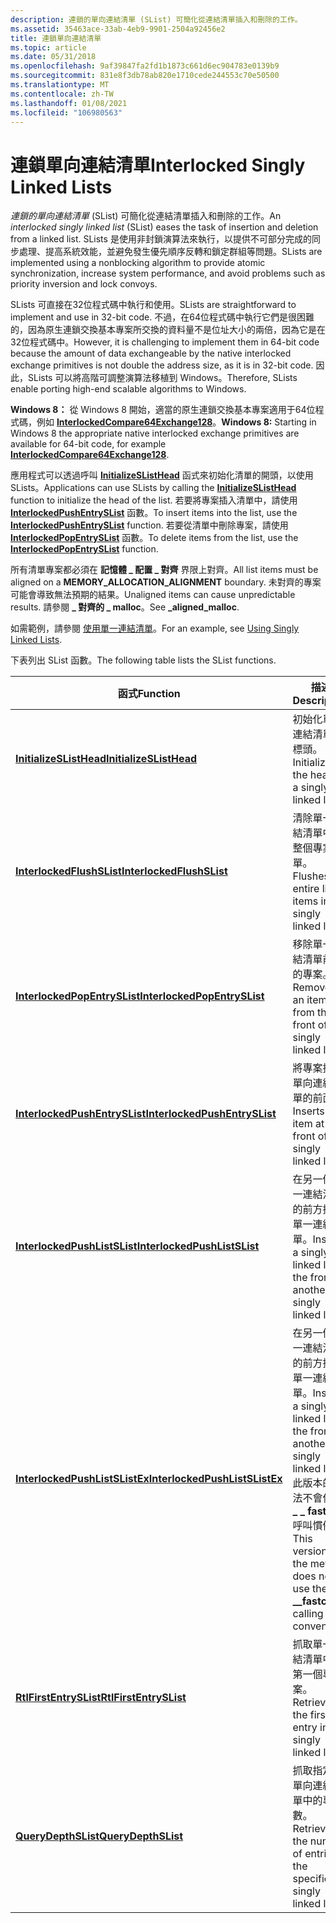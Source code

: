 ```yaml
---
description: 連鎖的單向連結清單 (SList) 可簡化從連結清單插入和刪除的工作。
ms.assetid: 35463ace-33ab-4eb9-9901-2504a92456e2
title: 連鎖單向連結清單
ms.topic: article
ms.date: 05/31/2018
ms.openlocfilehash: 9af39847fa2fd1b1873c661d6ec904783e0139b9
ms.sourcegitcommit: 831e8f3db78ab820e1710cede244553c70e50500
ms.translationtype: MT
ms.contentlocale: zh-TW
ms.lasthandoff: 01/08/2021
ms.locfileid: "106980563"
---
```

# <a name="interlocked-singly-linked-lists"></a><span data-ttu-id="e92cb-103">連鎖單向連結清單</span><span class="sxs-lookup"><span data-stu-id="e92cb-103">Interlocked Singly Linked Lists</span></span>

<span data-ttu-id="e92cb-104">*連鎖的單向連結清單* (SList) 可簡化從連結清單插入和刪除的工作。</span><span class="sxs-lookup"><span data-stu-id="e92cb-104">An *interlocked singly linked list* (SList) eases the task of insertion and deletion from a linked list.</span></span> <span data-ttu-id="e92cb-105">SLists 是使用非封鎖演算法來執行，以提供不可部分完成的同步處理、提高系統效能，並避免發生優先順序反轉和鎖定群組等問題。</span><span class="sxs-lookup"><span data-stu-id="e92cb-105">SLists are implemented using a nonblocking algorithm to provide atomic synchronization, increase system performance, and avoid problems such as priority inversion and lock convoys.</span></span>

<span data-ttu-id="e92cb-106">SLists 可直接在32位程式碼中執行和使用。</span><span class="sxs-lookup"><span data-stu-id="e92cb-106">SLists are straightforward to implement and use in 32-bit code.</span></span> <span data-ttu-id="e92cb-107">不過，在64位程式碼中執行它們是很困難的，因為原生連鎖交換基本專案所交換的資料量不是位址大小的兩倍，因為它是在32位程式碼中。</span><span class="sxs-lookup"><span data-stu-id="e92cb-107">However, it is challenging to implement them in 64-bit code because the amount of data exchangeable by the native interlocked exchange primitives is not double the address size, as it is in 32-bit code.</span></span> <span data-ttu-id="e92cb-108">因此，SLists 可以將高階可調整演算法移植到 Windows。</span><span class="sxs-lookup"><span data-stu-id="e92cb-108">Therefore, SLists enable porting high-end scalable algorithms to Windows.</span></span>

<span data-ttu-id="e92cb-109">**Windows 8：** 從 Windows 8 開始，適當的原生連鎖交換基本專案適用于64位程式碼，例如 [**InterlockedCompare64Exchange128**](/previous-versions/windows/desktop/legacy/ms683553(v=vs.85))。</span><span class="sxs-lookup"><span data-stu-id="e92cb-109">**Windows 8:** Starting in Windows 8 the appropriate native interlocked exchange primitives are available for 64-bit code, for example [**InterlockedCompare64Exchange128**](/previous-versions/windows/desktop/legacy/ms683553(v=vs.85)).</span></span>

<span data-ttu-id="e92cb-110">應用程式可以透過呼叫 [**InitializeSListHead**](/windows/win32/api/interlockedapi/nf-interlockedapi-initializeslisthead) 函式來初始化清單的開頭，以使用 SLists。</span><span class="sxs-lookup"><span data-stu-id="e92cb-110">Applications can use SLists by calling the [**InitializeSListHead**](/windows/win32/api/interlockedapi/nf-interlockedapi-initializeslisthead) function to initialize the head of the list.</span></span> <span data-ttu-id="e92cb-111">若要將專案插入清單中，請使用 [**InterlockedPushEntrySList**](/windows/win32/api/interlockedapi/nf-interlockedapi-interlockedpushentryslist) 函數。</span><span class="sxs-lookup"><span data-stu-id="e92cb-111">To insert items into the list, use the [**InterlockedPushEntrySList**](/windows/win32/api/interlockedapi/nf-interlockedapi-interlockedpushentryslist) function.</span></span> <span data-ttu-id="e92cb-112">若要從清單中刪除專案，請使用 [**InterlockedPopEntrySList**](/windows/win32/api/interlockedapi/nf-interlockedapi-interlockedpopentryslist) 函數。</span><span class="sxs-lookup"><span data-stu-id="e92cb-112">To delete items from the list, use the [**InterlockedPopEntrySList**](/windows/win32/api/interlockedapi/nf-interlockedapi-interlockedpopentryslist) function.</span></span>

<span data-ttu-id="e92cb-113">所有清單專案都必須在 **記憶體 \_ 配置 \_ 對齊** 界限上對齊。</span><span class="sxs-lookup"><span data-stu-id="e92cb-113">All list items must be aligned on a **MEMORY\_ALLOCATION\_ALIGNMENT** boundary.</span></span> <span data-ttu-id="e92cb-114">未對齊的專案可能會導致無法預期的結果。</span><span class="sxs-lookup"><span data-stu-id="e92cb-114">Unaligned items can cause unpredictable results.</span></span> <span data-ttu-id="e92cb-115">請參閱 **\_ 對齊的 \_ malloc**。</span><span class="sxs-lookup"><span data-stu-id="e92cb-115">See **\_aligned\_malloc**.</span></span>

<span data-ttu-id="e92cb-116">如需範例，請參閱 [使用單一連結清單](using-singly-linked-lists.md)。</span><span class="sxs-lookup"><span data-stu-id="e92cb-116">For an example, see [Using Singly Linked Lists](using-singly-linked-lists.md).</span></span>

<span data-ttu-id="e92cb-117">下表列出 SList 函數。</span><span class="sxs-lookup"><span data-stu-id="e92cb-117">The following table lists the SList functions.</span></span>



| <span data-ttu-id="e92cb-118">函式</span><span class="sxs-lookup"><span data-stu-id="e92cb-118">Function</span></span>                                                         | <span data-ttu-id="e92cb-119">描述</span><span class="sxs-lookup"><span data-stu-id="e92cb-119">Description</span></span>                                                                                                                                               |
|------------------------------------------------------------------|-----------------------------------------------------------------------------------------------------------------------------------------------------------|
| [<span data-ttu-id="e92cb-120">**InitializeSListHead**</span><span class="sxs-lookup"><span data-stu-id="e92cb-120">**InitializeSListHead**</span></span>](/windows/win32/api/interlockedapi/nf-interlockedapi-initializeslisthead)               | <span data-ttu-id="e92cb-121">初始化單一連結清單的標頭。</span><span class="sxs-lookup"><span data-stu-id="e92cb-121">Initializes the head of a singly linked list.</span></span>                                                                                                             |
| [<span data-ttu-id="e92cb-122">**InterlockedFlushSList**</span><span class="sxs-lookup"><span data-stu-id="e92cb-122">**InterlockedFlushSList**</span></span>](/windows/win32/api/interlockedapi/nf-interlockedapi-interlockedflushslist)           | <span data-ttu-id="e92cb-123">清除單一連結清單中的整個專案清單。</span><span class="sxs-lookup"><span data-stu-id="e92cb-123">Flushes the entire list of items in a singly linked list.</span></span>                                                                                                 |
| [<span data-ttu-id="e92cb-124">**InterlockedPopEntrySList**</span><span class="sxs-lookup"><span data-stu-id="e92cb-124">**InterlockedPopEntrySList**</span></span>](/windows/win32/api/interlockedapi/nf-interlockedapi-interlockedpopentryslist)     | <span data-ttu-id="e92cb-125">移除單一連結清單前面的專案。</span><span class="sxs-lookup"><span data-stu-id="e92cb-125">Removes an item from the front of a singly linked list.</span></span>                                                                                                   |
| [<span data-ttu-id="e92cb-126">**InterlockedPushEntrySList**</span><span class="sxs-lookup"><span data-stu-id="e92cb-126">**InterlockedPushEntrySList**</span></span>](/windows/win32/api/interlockedapi/nf-interlockedapi-interlockedpushentryslist)   | <span data-ttu-id="e92cb-127">將專案插入單向連結清單的前面。</span><span class="sxs-lookup"><span data-stu-id="e92cb-127">Inserts an item at the front of a singly linked list.</span></span>                                                                                                     |
| <span data-ttu-id="e92cb-128">[**InterlockedPushListSList**](/previous-versions/windows/desktop/legacy/hh448545(v=vs.85))</span><span class="sxs-lookup"><span data-stu-id="e92cb-128">[**InterlockedPushListSList**](/previous-versions/windows/desktop/legacy/hh448545(v=vs.85))</span></span>     | <span data-ttu-id="e92cb-129">在另一個單一連結清單的前方插入單一連結清單。</span><span class="sxs-lookup"><span data-stu-id="e92cb-129">Inserts a singly-linked list at the front of another singly linked list.</span></span>                                                                                  |
| [<span data-ttu-id="e92cb-130">**InterlockedPushListSListEx**</span><span class="sxs-lookup"><span data-stu-id="e92cb-130">**InterlockedPushListSListEx**</span></span>](/windows/desktop/api/interlockedapi/nf-interlockedapi-interlockedpushlistslistex) | <span data-ttu-id="e92cb-131">在另一個單一連結清單的前方插入單一連結清單。</span><span class="sxs-lookup"><span data-stu-id="e92cb-131">Inserts a singly-linked list at the front of another singly linked list.</span></span> <span data-ttu-id="e92cb-132">此版本的方法不會使用 **\_ \_ fastcall** 呼叫慣例。</span><span class="sxs-lookup"><span data-stu-id="e92cb-132">This version of the method does not use the **\_\_fastcall** calling convention.</span></span> |
| [<span data-ttu-id="e92cb-133">**RtlFirstEntrySList**</span><span class="sxs-lookup"><span data-stu-id="e92cb-133">**RtlFirstEntrySList**</span></span>](/windows/desktop/api/WinNT/nf-winnt-rtlfirstentryslist)                 | <span data-ttu-id="e92cb-134">抓取單一連結清單中的第一個專案。</span><span class="sxs-lookup"><span data-stu-id="e92cb-134">Retrieves the first entry in a singly linked list.</span></span>                                                                                                        |
| [<span data-ttu-id="e92cb-135">**QueryDepthSList**</span><span class="sxs-lookup"><span data-stu-id="e92cb-135">**QueryDepthSList**</span></span>](/windows/win32/api/interlockedapi/nf-interlockedapi-querydepthslist)                       | <span data-ttu-id="e92cb-136">抓取指定的單向連結清單中的專案數。</span><span class="sxs-lookup"><span data-stu-id="e92cb-136">Retrieves the number of entries in the specified singly linked list.</span></span>                                                                                      |



 

 

 
